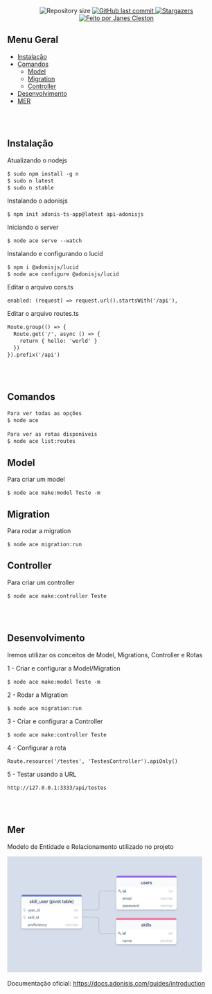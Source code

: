 <p align="center">
  <img alt="Repository size" src="https://img.shields.io/github/repo-size/jcleston/core-api-adonisjs2">
  <a href="https://github.com/jcleston/core-api-adonisjs2/commits/main">
    <img alt="GitHub last commit" src="https://img.shields.io/github/last-commit/jcleston/core-api-adonisjs2">
  </a>
   <a href="https://github.com/jcleston/core-api-adonisjs2/stargazers">
    <img alt="Stargazers" src="https://img.shields.io/github/stars/jcleston/core-api-adonisjs2?style=social">
  </a>
  <a href="https://www.linkedin.com/in/janescleston/">
    <img alt="Feito por Janes Cleston" src="https://img.shields.io/badge/feito%20por-Janes%20Cleston-%237519C1">
  </a>
</p>

## Menu Geral
<!--ts-->
* [Instalação](#instalação)
* [Comandos](#comandos)
  * [Model](#model)
  * [Migration](#migration)
  * [Controller](#controller)
* [Desenvolvimento](#desenvolvimento)
* [MER](#mer)


<!--te-->
<br /><br />

## Instalação
Atualizando o nodejs

```shell
$ sudo npm install -g n
$ sudo n latest
$ sudo n stable
```

Instalando o adonisjs

```shell
$ npm init adonis-ts-app@latest api-adonisjs
```

Iniciando o server
```shell
$ node ace serve --watch
```

Instalando e configurando o lucid
```shell
$ npm i @adonisjs/lucid
$ node ace configure @adonisjs/lucid
```
Editar o arquivo cors.ts
```shell
enabled: (request) => request.url().startsWith('/api'),
```

Editar o arquivo routes.ts
```shell
Route.group(() => {
  Route.get('/', async () => {
    return { hello: 'world' }
  })
}).prefix('/api')
```
<br /><br />

## Comandos
```shell
Para ver todas as opções
$ node ace

Para ver as rotas disponiveis
$ node ace list:routes
```

## Model
Para criar um model
```shell
$ node ace make:model Teste -m
```

## Migration
Para rodar a migration
```shell
$ node ace migration:run
```

## Controller
Para criar um controller
```shell
$ node ace make:controller Teste
```

<br /><br />

## Desenvolvimento
Iremos utilizar os conceitos de Model, Migrations, Controller e Rotas


1 - Criar e configurar a Model/Migration
```shell
$ node ace make:model Teste -m
```

2 - Rodar a Migration
```shell
$ node ace migration:run
```

3 - Criar e configurar a Controller
```shell
$ node ace make:controller Teste
```

4 - Configurar a rota
```shell
Route.resource('/testes', 'TestesController').apiOnly()
```

5 - Testar usando a URL
```shell
http://127.0.0.1:3333/api/testes
```
<br /><br />

## Mer
Modelo de Entidade e Relacionamento utilizado no projeto

<p>
  <img src="https://raw.githubusercontent.com/jcleston/core-api-adonisjs2/main/tmp/uploads/many-to-many.webp" width="450" title="hover text" alt="accessibility text">
</p>

Documentação oficial: https://docs.adonisjs.com/guides/introduction
